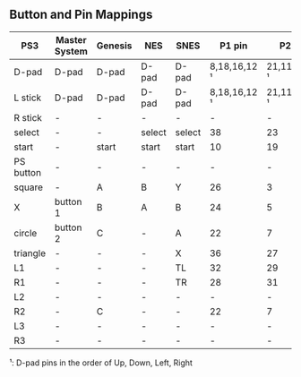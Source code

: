 ## Button and Pin Mappings

|PS3       |Master System |Genesis |NES    |SNES   |P1 pin      |P2 pin       |
|----------|--------------|--------|-------|-------|------------|-------------|
|D-pad     |D-pad         |D-pad   |D-pad  |D-pad  |8,18,16,12 ¹|21,11,13,15 ¹|
|L stick   |D-pad         |D-pad   |D-pad  |D-pad  |8,18,16,12 ¹|21,11,13,15 ¹|
|R stick   |-             |-       |-      |-      |-           |-            |
|select    |-             |-       |select |select |38          |23           |
|start     |-             |start   |start  |start  |10          |19           |
|PS button |-             |-       |-      |-      |-           |-            |
|square    |-             |A       |B      |Y      |26          |3            |
|X         |button 1      |B       |A      |B      |24          |5            |
|circle    |button 2      |C       |-      |A      |22          |7            |
|triangle  |-             |-       |-      |X      |36          |27           |
|L1        |-             |-       |-      |TL     |32          |29           |
|R1        |-             |-       |-      |TR     |28          |31           |
|L2        |-             |-       |-      |-      |-           |-            |
|R2        |-             |C       |-      |-      |22          |7            |
|L3        |-             |-       |-      |-      |-           |-            |
|R3        |-             |-       |-      |-      |-           |-            |

¹: D-pad pins in the order of Up, Down, Left, Right
